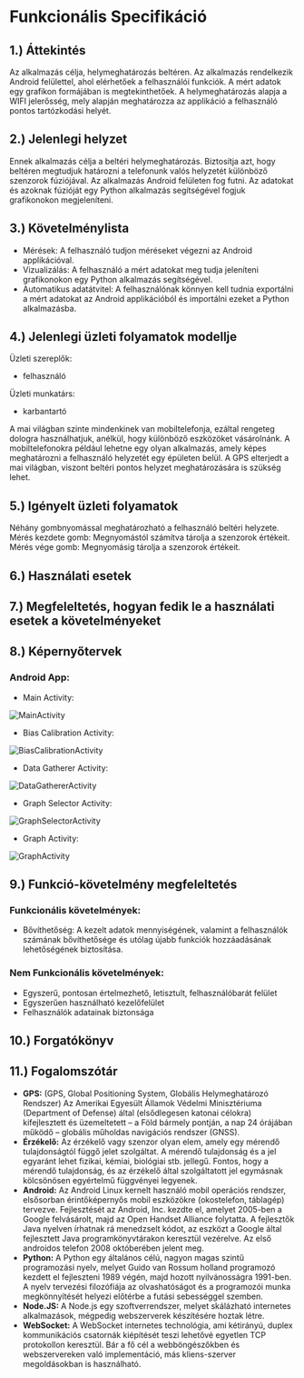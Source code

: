 
# Funkcionális Specifikáció 
## 1.) Áttekintés
Az alkalmazás célja, helymeghatározás beltéren. Az alkalmazás rendelkezik Android felülettel, ahol elérhetőek a felhasználói funkciók. A mért adatok egy grafikon formájában is megtekinthetőek. A helymeghatározás alapja a WIFI jelerősség, mely alapján meghatározza az applikáció a felhasználó pontos tartózkodási helyét.

## 2.) Jelenlegi helyzet
Ennek alkalmazás célja a beltéri helymeghatározás. Biztosítja azt, hogy beltéren megtudjuk határozni a telefonunk valós helyzetét különböző szenzorok fúziójával. Az alkalmazás Android felületen fog futni. Az adatokat és azoknak fúzióját egy Python alkalmazás segítségével fogjuk grafikonokon megjeleníteni.

## 3.) Követelménylista
- Mérések: A felhasználó tudjon méréseket végezni az Android applikációval.
- Vizualizálás: A felhasználó a mért adatokat meg tudja jeleníteni grafikonokon egy Python alkalmazás segítségével.
- Automatikus adatátvitel: A felhasználónak könnyen kell tudnia exportálni a mért adatokat az Android applikációból és importálni ezeket a Python alkalmazásba.
  
## 4.) Jelenlegi üzleti folyamatok modellje

Üzleti szereplők: 	
-	felhasználó

Üzleti munkatárs: 	
-	karbantartó

A mai világban szinte mindenkinek van mobiltelefonja, ezáltal rengeteg dologra használhatjuk, anélkül, hogy különböző eszközöket vásárolnánk. A mobiltelefonokra például lehetne egy olyan alkalmazás, amely képes meghatározni a felhasználó helyzetét egy épületen belül. A GPS elterjedt a mai világban, viszont beltéri pontos helyzet meghatározására is szükség lehet.

## 5.) Igényelt üzleti folyamatok
Néhány gombnyomással meghatározható a felhasználó beltéri helyzete. Mérés kezdete gomb: Megnyomástól számítva tárolja a szenzorok értékeit. Mérés vége gomb: Megnyomásig tárolja a szenzorok értékeit.

## 6.) Használati esetek

## 7.) Megfeleltetés, hogyan fedik le a használati esetek a követelményeket

## 8.) Képernyőtervek

### Android App:
 - Main Activity: 
 
 ![MainActivity](https://raw.githubusercontent.com/kissolga0904/InsertNameHere_AFP2/main/Documents/Screen%20Plans/AndroidApp/MainActivity.png) 
 - Bias Calibration Activity:
 
 ![BiasCalibrationActivity](https://raw.githubusercontent.com/kissolga0904/InsertNameHere_AFP2/main/Documents/Screen%20Plans/AndroidApp/BiasCalibrationActivity.png)
 - Data Gatherer Activity:
 
 ![DataGathererActivity](https://raw.githubusercontent.com/kissolga0904/InsertNameHere_AFP2/main/Documents/Screen%20Plans/AndroidApp/DataGathererActivity.png)
 - Graph Selector Activity:
 
 ![GraphSelectorActivity](https://raw.githubusercontent.com/kissolga0904/InsertNameHere_AFP2/main/Documents/Screen%20Plans/AndroidApp/GraphSelectorActivity.png)
 - Graph Activity:
 
 ![GraphActivity](https://raw.githubusercontent.com/kissolga0904/InsertNameHere_AFP2/main/Documents/Screen%20Plans/AndroidApp/GraphActivity.png)

## 9.) Funkció-követelmény megfeleltetés
### Funkcionális követelmények:
- Bővíthetőség: A kezelt adatok mennyiségének, valamint a felhasználók számának bővíthetősége és utólag újabb funkciók hozzáadásának lehetőségének biztosítása.

### Nem Funkcionális követelmények:
- Egyszerű, pontosan értelmezhető, letisztult, felhasználóbarát felület
- Egyszerűen használható kezelőfelület
- Felhasználók adatainak biztonsága

## 10.) Forgatókönyv

## 11.) Fogalomszótár
- **GPS:** (GPS, Global Positioning System, Globális Helymeghatározó Rendszer) Az Amerikai Egyesült Államok Védelmi Minisztériuma (Department of Defense) által (elsődlegesen katonai célokra) kifejlesztett és üzemeltetett – a Föld bármely pontján, a nap 24 órájában működő – globális műholdas navigációs rendszer (GNSS).
 - **Érzékelő:** Az érzékelő vagy szenzor olyan elem, amely egy mérendő tulajdonságtól függő jelet szolgáltat. A mérendő tulajdonság és a jel egyaránt lehet fizikai, kémiai, biológiai stb. jellegű. Fontos, hogy a mérendő tulajdonság, és az érzékelő által szolgáltatott jel egymásnak kölcsönösen egyértelmű függvényei legyenek.
 - **Android:** Az Android Linux kernelt használó mobil operációs rendszer, elsősorban érintőképernyős mobil eszközökre (okostelefon, táblagép) tervezve. Fejlesztését az Android, Inc. kezdte el, amelyet 2005-ben a Google felvásárolt, majd az Open Handset Alliance folytatta. A fejlesztők Java nyelven írhatnak rá menedzselt kódot, az eszközt a Google által fejlesztett Java programkönyvtárakon keresztül vezérelve. Az első androidos telefon 2008 októberében jelent meg.
 - **Python:** A Python egy általános célú, nagyon magas szintű programozási nyelv, melyet Guido van Rossum holland programozó kezdett el fejleszteni 1989 végén, majd hozott nyilvánosságra 1991-ben. A nyelv tervezési filozófiája az olvashatóságot és a programozói munka megkönnyítését helyezi előtérbe a futási sebességgel szemben.
 - **Node.JS:** A Node.js egy szoftverrendszer, melyet skálázható internetes alkalmazások, mégpedig webszerverek készítésére hoztak létre.
 - **WebSocket:** A WebSocket internetes technológia, ami kétirányú, duplex kommunikációs csatornák kiépítését teszi lehetővé egyetlen TCP protokollon keresztül. Bár a fő cél a webböngészőkben és webszervereken való implementáció, más kliens-szerver megoldásokban is használható.
